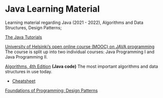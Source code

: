# Java Learning Material
Learning material regarding Java (2021 - 2022), Algorithms and Data Structures, Design Patterns;

[The Java Tutorials](https://docs.oracle.com/javase/tutorial/index.html)

[University of Helsinki’s open online course (MOOC) on JAVA programming](https://java-programming.mooc.fi/)  
The course is split up into two individual courses: Java Programming I and Java Programming II.

[Algorithms, 4th Edition](https://algs4.cs.princeton.edu/home/)
__(Java code)__
The most important algorithms and data structures in use today.

- [Cheatsheet](https://algs4.cs.princeton.edu/cheatsheet/)

[Foundations of Programming: Design Patterns](https://www.linkedin.com/learning/programming-foundations-design-patterns-2?trk=lynda_redirect_learning)
